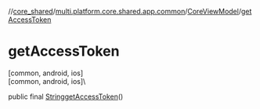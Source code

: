 //[core_shared](../../../index.md)/[multi.platform.core.shared.app.common](../index.md)/[CoreViewModel](index.md)/[getAccessToken](get-access-token.md)

# getAccessToken

[common, android, ios]\
[common, android, ios]\

public final [String](https://developer.android.com/reference/kotlin/java/lang/String.html)[getAccessToken](get-access-token.md)()

